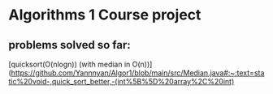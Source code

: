 # Algorithms 1 Course project

## problems solved so far:
[quicksort(O(nlogn)) (with median in O(n))](https://github.com/Yannnyan/Algor1/blob/main/src/Median.java#:~:text=static%20void-,quick_sort_better,-(int%5B%5D%20array%2C%20int)



